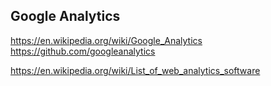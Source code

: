 
<!--
-->

Google Analytics
----------------

https://en.wikipedia.org/wiki/Google_Analytics
https://github.com/googleanalytics


https://en.wikipedia.org/wiki/List_of_web_analytics_software

<!-- vim: set autoindent expandtab sw=4 syntax=markdown: -->
